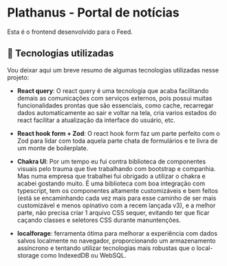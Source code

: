 # Plathanus - Portal de notícias

Esta é o frontend desenvolvido para o Feed.

## 💭 Tecnologias utilizadas
Vou deixar aqui um breve resumo de algumas tecnologias utilizadas nesse projeto:

- **React query**: O react query é uma tecnologia que acaba facilitando demais as comunicações com serviços externos, pois possui muitas funcionalidades prontas que são essenciais, como cache, recarregar dados automaticamente ao sair e voltar na tela, cria varios estados do react facilitar a atualização da interface do usuário, etc.

- **React hook form + Zod**: O react hook form faz um parte perfeito com o Zod para lidar com toda aquela parte chata de formulários e te livra de um monte de boilerplate.

- **Chakra UI**: Por um tempo eu fui contra biblioteca de componentes visuais pelo trauma que tive trabalhando com bootstrap e companhia. Mas numa empresa que trabalhei fui obrigado a utilizar o chakra e acabei gostando muito. É uma biblioteca com boa integração com typescript, tem os componentes altamente customizáveis e bem feitos (está se encaminhando cada vez mais para esse caminho de ser mais customizável e menos opinativo com a recem lançada v3), e a melhor parte, não precisa criar 1 arquivo CSS sequer, evitando ter que ficar caçando classes e seletores CSS durante manuntenções. 

- **localforage**: ferramenta ótima para melhorar a experiência com dados salvos localmente no navegador, proporcionando um armazenamento assíncrono e tentando utilizar tecnologias mais robustas que o local-storage como IndexedDB ou WebSQL.